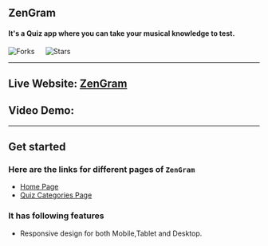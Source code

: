 ## ZenGram

#### It's a Quiz app where you can take your musical knowledge to test.

![Forks](https://img.shields.io/github/forks/sanjitsarkar/zentriviax)
&emsp;
![Stars](https://img.shields.io/github/stars/sanjitsarkar/zentriviax)

---

## Live Website: [ZenGram](https://zentriviax.netlify.app/)

## Video Demo:

---

## Get started

### Here are the links for different pages of `ZenGram`

- [Home Page](https://zentriviax.netlify.app/)
- [Quiz Categories Page](https://zentriviax.netlify.app/categories)

### It has following features

- Responsive design for both Mobile,Tablet and Desktop.
